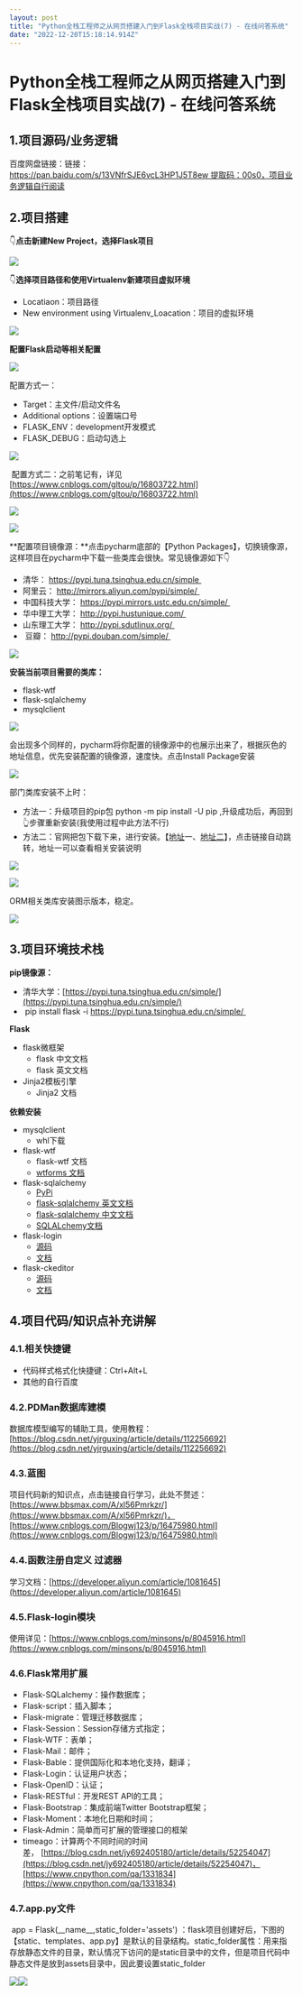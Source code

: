 ```yaml
---
layout: post
title: "Python全栈工程师之从网页搭建入门到Flask全栈项目实战(7) - 在线问答系统"
date: "2022-12-20T15:18:14.914Z"
---
```

Python全栈工程师之从网页搭建入门到Flask全栈项目实战(7) - 在线问答系统
===========================================

1.项目源码/业务逻辑
-----------

百度网盘链接：链接：https://pan.baidu.com/s/13VNfrSJE6vcL3HP1J5T8ew 提取码：00s0，项目业务逻辑自行阅读

2.项目搭建
------

👇**点击新建New Project，选择Flask项目**

![](https://img2023.cnblogs.com/blog/2281865/202212/2281865-20221216144728754-15599178.png)

👇**选择项目路径和使用Virtualenv新建项目虚拟环境**

*   Locatiaon：项目路径
*   New environment using Virtualenv\_Loacation：项目的虚拟环境

![](https://img2023.cnblogs.com/blog/2281865/202212/2281865-20221216144805764-14989640.png)

**配置Flask启动等相关配置**

![](https://img2023.cnblogs.com/blog/2281865/202212/2281865-20221216144943907-1657700342.png)

配置方式一：

*   Target：主文件/启动文件名
*   Additional options：设置端口号
*   FLASK\_ENV：development开发模式
*   FLASK\_DEBUG：启动勾选上

![](https://img2023.cnblogs.com/blog/2281865/202212/2281865-20221216145002171-1883396865.png)

 配置方式二：之前笔记有，详见[https://www.cnblogs.com/gltou/p/16803722.html](https://www.cnblogs.com/gltou/p/16803722.html)

![](https://img2023.cnblogs.com/blog/2281865/202212/2281865-20221216145011811-2013670567.png)

![](https://img2023.cnblogs.com/blog/2281865/202212/2281865-20221216145037973-1058207816.png)

**配置项目镜像源：**点击pycharm底部的【Python Packages】，切换镜像源，这样项目在pycharm中下载一些类库会很快。常见镜像源如下👇

*   清华： https://pypi.tuna.tsinghua.edu.cn/simple 
*   阿里云： http://mirrors.aliyun.com/pypi/simple/ 
*   中国科技大学： https://pypi.mirrors.ustc.edu.cn/simple/ 
*   华中理工大学： http://pypi.hustunique.com/ 
*   山东理工大学： http://pypi.sdutlinux.org/ 
*    豆瓣： http://pypi.douban.com/simple/ 

![](https://img2023.cnblogs.com/blog/2281865/202212/2281865-20221216160034331-1932281342.png)

**安装当前项目需要的类库：**

*   flask-wtf
*   flask-sqlalchemy
*   mysqlclient

![](https://img2023.cnblogs.com/blog/2281865/202212/2281865-20221216145103147-1237516434.png)

会出现多个同样的，pycharm将你配置的镜像源中的也展示出来了，根据灰色的地址信息，优先安装配置的镜像源，速度快。点击Install Package安装

![](https://img2023.cnblogs.com/blog/2281865/202212/2281865-20221216160605373-756722472.png)

部门类库安装不上时：

*   方法一：升级项目的pip包 python -m pip install -U pip ,升级成功后，再回到👆步骤重新安装(我使用过程中此方法不行)
*   方法二：官网把包下载下来，进行安装。【[地址](https://pypi.org/project/mysqlclient/#files)一、[地址二](https://www.lfd.uci.edu/~gohlke/pythonlibs/)】，点击链接自动跳转，地址一可以查看相关安装说明

![](https://img2023.cnblogs.com/blog/2281865/202212/2281865-20221216145128461-1982926205.png)

![](https://img2023.cnblogs.com/blog/2281865/202212/2281865-20221216161511110-878813419.png)

ORM相关类库安装图示版本，稳定。

![](https://img2023.cnblogs.com/blog/2281865/202212/2281865-20221220170427869-1249128915.png)

3.项目环境技术栈
---------

**pip镜像源：**

*   清华大学：[https://pypi.tuna.tsinghua.edu.cn/simple/](https://pypi.tuna.tsinghua.edu.cn/simple/)
*    pip install flask -i https://pypi.tuna.tsinghua.edu.cn/simple/ 

**Flask**

*   flask微框架
    *   flask 中文文档
    *   flask 英文文档
*   Jinja2模板引擎
    *   Jinja2 文档

**依赖安装**

*   mysqlclient
    *   whl下载
*   flask-wtf
    *   flask-wtf 文档
    *   [wtforms 文档](https://wtforms.readthedocs.io/en/stable/)
*   flask-sqlalchemy
    *   [PyPi](https://pypi.org/project/Flask-SQLAlchemy/)
    *   [flask-sqlalchemy 英文文档](https://flask-sqlalchemy.palletsprojects.com/en/2.x/)
    *   [flask-sqlalchemy 中文文档](http://www.pythondoc.com/flask-sqlalchemy/quickstart.html)
    *   [SQLALchemy文档](https://docs.sqlalchemy.org/)
*   flask-login
    *   [源码](https://github.com/maxcountryman/flask-login)
    *   [文档](https://flask-login.readthedocs.io/en/latest/)
*   flask-ckeditor
    *   [源码](https://github.com/greyli/flask-ckeditor)
    *   [文档](https://flask-ckeditor.readthedocs.io/en/latest/)

4.项目代码/知识点补充讲解
--------------

### 4.1.相关快捷键

*   代码样式格式化快捷键：Ctrl+Alt+L
*   其他的自行百度

### 4.2.PDMan数据库建模

数据库模型编写的辅助工具，使用教程：[https://blog.csdn.net/yjrguxing/article/details/112256692](https://blog.csdn.net/yjrguxing/article/details/112256692)

### 4.3.蓝图

项目代码新的知识点，点击链接自行学习，此处不赘述：[https://www.bbsmax.com/A/xl56Pmrkzr/](https://www.bbsmax.com/A/xl56Pmrkzr/)，[https://www.cnblogs.com/Blogwj123/p/16475980.html](https://www.cnblogs.com/Blogwj123/p/16475980.html)

### 4.4.函数注册自定义 过滤器

学习文档：[https://developer.aliyun.com/article/1081645](https://developer.aliyun.com/article/1081645)

### 4.5.Flask-login模块

使用详见：[https://www.cnblogs.com/minsons/p/8045916.html](https://www.cnblogs.com/minsons/p/8045916.html)

### 4.6.Flask常用扩展

*   Flask-SQLalchemy：操作数据库；
*   Flask-script：插入脚本；
*   Flask-migrate：管理迁移数据库；
*   Flask-Session：Session存储方式指定；
*   Flask-WTF：表单；
*   Flask-Mail：邮件；
*   Flask-Bable：提供国际化和本地化支持，翻译；
*   Flask-Login：认证用户状态；
*   Flask-OpenID：认证；
*   Flask-RESTful：开发REST API的工具；
*   Flask-Bootstrap：集成前端Twitter Bootstrap框架；
*   Flask-Moment：本地化日期和时间；
*   Flask-Admin：简单而可扩展的管理接口的框架
*   timeago：计算两个不同时间的时间差， [https://blog.csdn.net/jy692405180/article/details/52254047](https://blog.csdn.net/jy692405180/article/details/52254047)，[https://www.cnpython.com/qa/1331834](https://www.cnpython.com/qa/1331834)

### 4.7.app.py文件

 app = Flask(\_\_name\_\_,static\_folder='assets') ：flask项目创建好后，下图的【static、templates、app.py】是默认的目录结构。static\_folder属性：用来指存放静态文件的目录，默认情况下访问的是static目录中的文件，但是项目代码中静态文件是放到assets目录中，因此要设置static\_folder

![](https://img2023.cnblogs.com/blog/2281865/202212/2281865-20221216162507723-486784988.png)![](https://img2023.cnblogs.com/blog/2281865/202212/2281865-20221216163006231-1312678430.png)